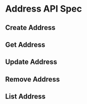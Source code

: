 # Address API Spec

## Create Address

## Get Address

## Update Address

## Remove Address

## List Address
